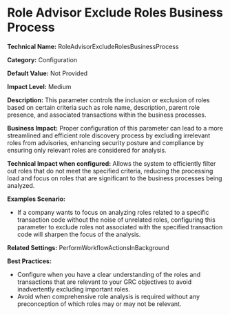 # Role Advisor Exclude Roles Business Process

**Technical Name:** RoleAdvisorExcludeRolesBusinessProcess

**Category:** Configuration

**Default Value:** Not Provided

**Impact Level:** Medium

**Description:** This parameter controls the inclusion or exclusion of roles based on certain criteria such as role name, description, parent role presence, and associated transactions within the business processes.

**Business Impact:** Proper configuration of this parameter can lead to a more streamlined and efficient role discovery process by excluding irrelevant roles from advisories, enhancing security posture and compliance by ensuring only relevant roles are considered for analysis.

**Technical Impact when configured:** Allows the system to efficiently filter out roles that do not meet the specified criteria, reducing the processing load and focus on roles that are significant to the business processes being analyzed.

**Examples Scenario:** 
- If a company wants to focus on analyzing roles related to a specific transaction code without the noise of unrelated roles, configuring this parameter to exclude roles not associated with the specified transaction code will sharpen the focus of the analysis.

**Related Settings:** PerformWorkflowActionsInBackground

**Best Practices:** 
- Configure when you have a clear understanding of the roles and transactions that are relevant to your GRC objectives to avoid inadvertently excluding important roles.
- Avoid when comprehensive role analysis is required without any preconception of which roles may or may not be relevant.